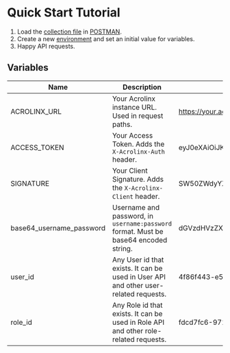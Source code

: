 # Quick Start Tutorial

1. Load the [collection file](Acrolinx-API.postman_collection.json) in [POSTMAN](https://www.getpostman.com/).
2. Create a new [environment](https://learning.postman.com/docs/sending-requests/managing-environments/) and set an initial value for variables.
3. Happy API requests.
  

## Variables

| Name                     | Description                                                                          | Example value                                      |
| ------------------------ | ------------------------------------------------------------------------------------ | -------------------------------------------------- |
| ACROLINX_URL             | Your Acrolinx instance URL. Used in request paths.                                   | https://your.acrolinx-instance.com                 |
| ACCESS_TOKEN             | Your Access Token. Adds the `X-Acrolinx-Auth` header.                                | eyJ0eXAiOiJKV1QiLCJhbGciOiJIUzI1NiJ9.eyJzdWIiOi... |
| SIGNATURE                | Your Client Signature. Adds the `X-Acrolinx-Client` header.                          | SW50ZWdyYXRpb25EZXZlbG9wbWVudERlbW9Pbmx5           |
| base64_username_password | Username and password, in `username:password` format. Must be base64 encoded string. | dGVzdHVzZXI6cGFzc3dvcmQ=                           |
| user_id                  | Any User id that exists. It can be used in User API and other user-related requests. | 4f86f443-e5e3-49c9-93da-cb1f89cd28c7               |
| role_id                  | Any Role id that exists. It can be used in Role API and other role-related requests. | fdcd7fc6-9715-42f8-a947-88812bc02b2a               |

